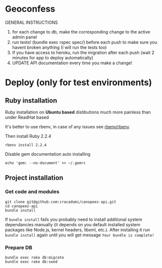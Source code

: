 Geoconfess
===========
GENERAL INSTRUCTIONS
 
 1. for each change to db, make the corresponding change to the active admin panel
 2. run tests! (bundle exec rspec spec/) before each push to make sure you havent broken anything (I will run the tests too)
 3. If you have access to heroku, run the migration after each push (wait 2 minutes for app to deploy automatically)
 3. UPDATE API documentation every time you make a change!

# Deploy (only for test environments)

## Ruby installation

Ruby installation on **Ubuntu based** distibutions much more painless than under ReadHat based

It's better to use rbenv, in case of any issues see [rbenv/rbenv](https://github.com/rbenv/rbenv).

Then install Ruby 2.2.4

    rbenv install 2.2.4

Disable gem documentation auto installing

    echo 'gem: --no-document' >> ~/.gemrc

## Project installation

### Get code and modules

    git clone git@github.com:cracadumi/canopeez-api.git
    cd canopeez-api
    bundle install

If ``bundle install`` fails you probably need to install additional system dependancies manually (it depends on you default installed system packages like Node.js, kernel headers, libxml, etc.). After installing it run ``bundle install`` again until you will get message ``Your bundle is complete!``

### Prepare DB

    bundle exec rake db:migrate
    bundle exec rake db:seed
